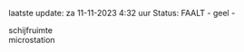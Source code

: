 laatste update: 
za 11-11-2023  4:32   uur 
Status: FAALT - geel - 
<div class="service Y">schijfruimte</div><div class="service R">microstation</div>